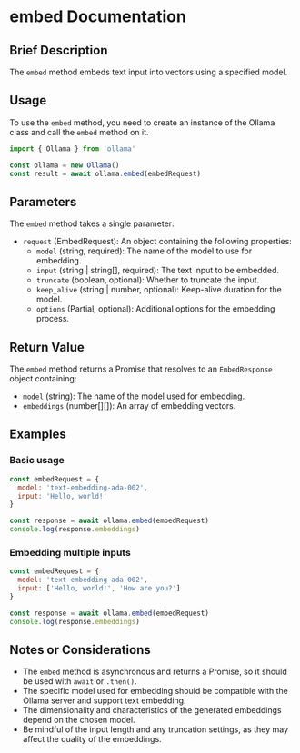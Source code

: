 # embed Documentation

## Brief Description
The `embed` method embeds text input into vectors using a specified model.

## Usage
To use the `embed` method, you need to create an instance of the Ollama class and call the `embed` method on it.

```javascript
import { Ollama } from 'ollama'

const ollama = new Ollama()
const result = await ollama.embed(embedRequest)
```

## Parameters
The `embed` method takes a single parameter:

- `request` (EmbedRequest): An object containing the following properties:
  - `model` (string, required): The name of the model to use for embedding.
  - `input` (string | string[], required): The text input to be embedded.
  - `truncate` (boolean, optional): Whether to truncate the input.
  - `keep_alive` (string | number, optional): Keep-alive duration for the model.
  - `options` (Partial<Options>, optional): Additional options for the embedding process.

## Return Value
The `embed` method returns a Promise that resolves to an `EmbedResponse` object containing:

- `model` (string): The name of the model used for embedding.
- `embeddings` (number[][]): An array of embedding vectors.

## Examples

### Basic usage
```javascript
const embedRequest = {
  model: 'text-embedding-ada-002',
  input: 'Hello, world!'
}

const response = await ollama.embed(embedRequest)
console.log(response.embeddings)
```

### Embedding multiple inputs
```javascript
const embedRequest = {
  model: 'text-embedding-ada-002',
  input: ['Hello, world!', 'How are you?']
}

const response = await ollama.embed(embedRequest)
console.log(response.embeddings)
```

## Notes or Considerations
- The `embed` method is asynchronous and returns a Promise, so it should be used with `await` or `.then()`.
- The specific model used for embedding should be compatible with the Ollama server and support text embedding.
- The dimensionality and characteristics of the generated embeddings depend on the chosen model.
- Be mindful of the input length and any truncation settings, as they may affect the quality of the embeddings.